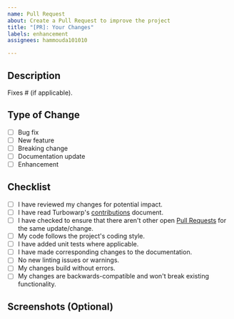 ```yaml
---
name: Pull Request
about: Create a Pull Request to improve the project
title: "[PR]: Your Changes"
labels: enhancement
assignees: hammouda101010

---
```


## Description

<!--Include a summary of the changes and the related issue (if applicable).-->

Fixes #<issue number> (if applicable).

## Type of Change

- [ ] Bug fix
- [ ] New feature
- [ ] Breaking change
- [ ] Documentation update
- [ ] Enhancement

## Checklist

- [ ] I have reviewed my changes for potential impact.
- [ ] I have read Turbowarp's [contributions](https://github.com/TurboWarp/extensions/blob/master/CONTRIBUTING.md) document.
- [ ] I have checked to ensure that there aren't other open [Pull Requests](https://github.com/hammouda101010/turbowarp-bsky-api/pulls) for the same update/change.
- [ ] My code follows the project's coding style.
- [ ] I have added unit tests where applicable.
- [ ] I have made corresponding changes to the documentation.
- [ ] No new linting issues or warnings.
- [ ] My changes build without errors.
- [ ] My changes are backwards-compatible and won't break existing functionality.

## Screenshots (Optional)

<!--If applicable, add screenshots to demonstrate your changes.-->